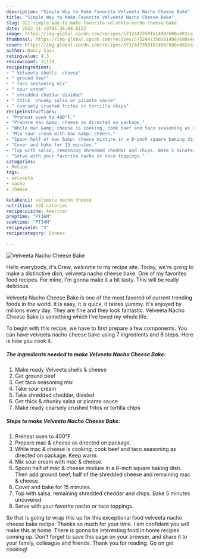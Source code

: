 ```yaml
---
description: "Simple Way to Make Favorite Velveeta Nacho Cheese Bake"
title: "Simple Way to Make Favorite Velveeta Nacho Cheese Bake"
slug: 921-simple-way-to-make-favorite-velveeta-nacho-cheese-bake
date: 2022-11-19T05:36:04.012Z
image: https://img-global.cpcdn.com/recipes/5732447350161408/680x482cq70/velveeta-nacho-cheese-bake-recipe-main-photo.jpg
thumbnail: https://img-global.cpcdn.com/recipes/5732447350161408/680x482cq70/velveeta-nacho-cheese-bake-recipe-main-photo.jpg
cover: https://img-global.cpcdn.com/recipes/5732447350161408/680x482cq70/velveeta-nacho-cheese-bake-recipe-main-photo.jpg
author: Nancy Cain
ratingvalue: 4.3
reviewcount: 31138
recipeingredient:
- " Velveeta shells  cheese"
- " ground beef"
- " taco seasoning mix"
- " sour cream"
- " shredded cheddar divided"
- " thick  chunky salsa or picante sauce"
- " coarsely crushed fritos or tortilla chips"
recipeinstructions:
- "Preheat oven to 400°F."
- "Prepare mac &amp; cheese as directed on package."
- "While mac &amp; cheese is cooking, cook beef and taco seasoning as directed on package. Keep warm."
- "Mix sour cream with mac &amp; cheese."
- "Spoon half of mac &amp; cheese mixture in a 8-inch square baking dish. Then add ground beef, half of the shredded cheese and remaining mac &amp; cheese."
- "Cover and bake for 15 minutes."
- "Top with salsa, remaining shredded cheddar and chips. Bake 5 minutes uncovered."
- "Serve with your favorite nacho or taco toppings."
categories:
- Recipe
tags:
- velveeta
- nacho
- cheese

katakunci: velveeta nacho cheese 
nutrition: 135 calories
recipecuisine: American
preptime: "PT36M"
cooktime: "PT34M"
recipeyield: "3"
recipecategory: Dinner

---
```



![Velveeta Nacho Cheese Bake](https://img-global.cpcdn.com/recipes/5732447350161408/680x482cq70/velveeta-nacho-cheese-bake-recipe-main-photo.jpg)

Hello everybody, it's Drew, welcome to my recipe site. Today, we're going to make a distinctive dish, velveeta nacho cheese bake. One of my favorites food recipes. For mine, I'm gonna make it a bit tasty. This will be really delicious.



Velveeta Nacho Cheese Bake is one of the most favored of current trending foods in the world. It is easy, it is quick, it tastes yummy. It's enjoyed by millions every day. They are fine and they look fantastic. Velveeta Nacho Cheese Bake is something which I've loved my whole life.


To begin with this recipe, we have to first prepare a few components. You can have velveeta nacho cheese bake using 7 ingredients and 8 steps. Here is how you cook it.

<!--inarticleads1-->

##### The ingredients needed to make Velveeta Nacho Cheese Bake:

1. Make ready  Velveeta shells &amp; cheese
1. Get  ground beef
1. Get  taco seasoning mix
1. Take  sour cream
1. Take  shredded cheddar, divided
1. Get  thick &amp; chunky salsa or picante sauce
1. Make ready  coarsely crushed fritos or tortilla chips




<!--inarticleads2-->

##### Steps to make Velveeta Nacho Cheese Bake:

1. Preheat oven to 400°F.
1. Prepare mac &amp; cheese as directed on package.
1. While mac &amp; cheese is cooking, cook beef and taco seasoning as directed on package. Keep warm.
1. Mix sour cream with mac &amp; cheese.
1. Spoon half of mac &amp; cheese mixture in a 8-inch square baking dish. Then add ground beef, half of the shredded cheese and remaining mac &amp; cheese.
1. Cover and bake for 15 minutes.
1. Top with salsa, remaining shredded cheddar and chips. Bake 5 minutes uncovered.
1. Serve with your favorite nacho or taco toppings.




So that is going to wrap this up for this exceptional food velveeta nacho cheese bake recipe. Thanks so much for your time. I am confident you will make this at home. There is gonna be interesting food in home recipes coming up. Don't forget to save this page on your browser, and share it to your family, colleague and friends. Thank you for reading. Go on get cooking!
